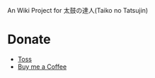 An Wiki Project for 太鼓の達人(Taiko no Tatsujin)

# Donate
- [Toss](https://toss.me/hotsixman)
- [Buy me a Coffee](https://buymeacoffee.com/hotsixman)

